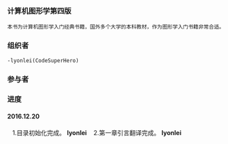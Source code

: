 ### 计算机图形学第四版
    本书为计算机图形学入门经典书籍，国外多个大学的本科教材，作为图形学入门书籍非常合适。
### 组织者
    -lyonlei(CodeSuperHero)
### 参与者

### 进度

#### 2016.12.20 
    1.目录初始化完成。 __lyonlei__
    2.第一章引言翻译完成。 __lyonlei__
